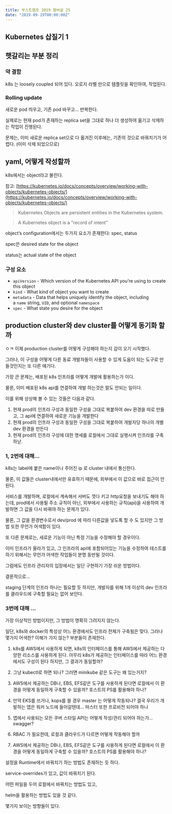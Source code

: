 ```yaml
---
title: 부스트캠프 2019 맴버쉽 25
date: "2019-09-19T00:00:00Z"
---
```


## Kubernetes 삽질기 1

## 햇갈리는 부분 정리

### 약 결함

k8s 는 loosely coupled 되어 있다. 오로지 라벨 만으로 템플릿을 확인하여, 작업된다.

### Rolling update

새로운 pod 띄우고, 기존 pod 바꾸고... 반복한다.

실제로는 현재 pod가 존재하는 replica set을 그대로 하나 더 생성하여 옮기고 삭제하는 작업이 진행된다.

문제는, 이미 새로운 replica set으로 다 옮겨진 이후에는, 기존의 것으로 바꿔치기가 어렵다. (이미 삭제 되었으므로)

## yaml, 어떻게 작성할까

k8s에서는 object라고 불린다.

참고: [https://kubernetes.io/docs/concepts/overview/working-with-objects/kubernetes-objects/](https://kubernetes.io/docs/concepts/overview/working-with-objects/kubernetes-objects/)

> Kubernetes Objects are persistent entities in the Kubernetes system.

> A Kubernetes object is a “record of intent”

object’s configuration에서는 두가지 요소가 존재한다: spec, status

spec은 desired state for the object

status는 actual state of the object

### 구성 요소

- `apiVersion` - Which version of the Kubernetes API you’re using to create this object
- `kind` - What kind of object you want to create
- `metadata` - Data that helps uniquely identify the object, including a `name` string, `UID`, and optional `namespace`
- `spec` - What state you desire for the object

## production cluster와 dev cluster를 어떻게 동기화 할까

ㅇㅋ 이제 production cluster를 어떻게 구성해야 하는지 감이 오기 시작했다.

그러나, 이 구성을 어떻게 다른 동료 개발자들이 사용할 수 있게 도움이 되는 도구로 만들것인지는 또 다른 얘기다.

가장 큰 문제는, 배포된 k8s 인프라를 어떻게 개발에 활용하는가 이다.

물론, 이미 배포된 k8s api를 연결하여 개발 하는것은 말도 안되는 일이다.

이를 위해 상상해 볼 수 있는 것들은 다음과 같다.

1. 현재 prod의 인프라 구성과 동일한 구성을 그대로 복붙하여 dev 환경을 따로 만들고, 그 api에 연결하여 새로운 기능을 개발한다
2. 현재 prod의 인프라 구성과 동일한 구성을 그대로 복붙하여 개발자당 하나의 개별 dev 환경을 만든다
3. 현재 prod의 인프라 구성에 대한 명세를 로컬에서 그대로 실행시켜 인프라를 구축하낟.

### 1, 2번에 대해...

k8s는 label에 붙은 name이나 주어진 ip 로 cluster 내에서 통신한다.

물론, 이 값들은 cluster내에서만 유효하기 때문에, 외부에서 이 값으로 바로 접근이 안된다.

서비스를 개발하며, 로컬에서 계속해서 서버도 껏다 키고 http요청을 보내기도 해야 하는데, prod에서 사용될 주소 규칙이 아닌, 외부에서 사용하는 규칙(api)을 사용하여 개발하면 그 값을 다시 바꿔야 하는 문제가 있다.

물론, 그 값을 환경변수로서 dev/prod 에 따라 다른값을 넣도록 할 수 도 있지만 그 방법 또한 무언가 어색함이 있다.

또 다른 문제로는, 새로운 기능이 아닌 특정 기능을 수정해야 할 경우이다.

이미 인프라가 올라가 있고, 그 인프라의 api에 포함되어있는 기능을 수정하여 테스트를 하기 위해서는 무언가 어색한 작업들이 분명 동반될 것이다.

그럼에도 인프라 관리자의 입장에서는 일단 구현하기 가장 쉬운 방법이다.

결론적으로...

staging 단계의 인프라 하나는 필요할 듯 하지만, 개발자를 위해 1개 이상의 dev 인프라를 클라우드에 구축할 필요는 없어 보인다.

### 3번에 대해 ...

가장 이상적인 방법이지만, 그 방법이 명확히 그려지지 않는다.

일단, k8s와 docker의 특성상 어느 환경에서도 인프라 전체가 구축됨은 맞다. 그러나 몇가지 어색한? 이해가 가지 않는? 부분들이 존재한다.

1. k8s를 AWS에서 사용하게 되면, k8s의 인터페이스를 통해 AWS에서 제공하는 다양한 리소스를 사용하게 된다. 아무리 k8s가 제공하는 인터페이스를 따라 어느 환경에서도 구성이 된다 하지만, 그 결과가 동일할까?
2. 그냥 kubectl로 하면 되나? 그러면 minikube 같은 도구는 왜 있는거지?
3. AWS에서 제공하는 DB나, EBS, EFS같은 도구를 사용하게 된다면 로컬에서 이 환경을 어떻게 동일하게 구축할 수 있을까? 호스트의 PS를 활용해야 하나?
4. 만약 EKS를 쓰거나, kops를 쓸 경우 master 는 어떻게 작동되나? 결국 우리가 개발하는 앱은 워커 노드에 들어갈텐데... 마스터 또한 프로비전 되어야 하나
5. 앱에서 사용되는 모든 쿠버 스타일 API는 어떻게 작성/관리 되어야 하는가... swagger?
6. RBAC 가 필요한데, 로컬과 클라우드가 다르면 어떻게 작동해야 할까

7. AWS에서 제공하는 DB나, EBS, EFS같은 도구를 사용하게 된다면 로컬에서 이 환경을 어떻게 동일하게 구축할 수 있을까? 호스트의 PS를 활용해야 하나?

설정을 Runtime에서 바꿔치기 하는 방법도 존재하는 듯 하다.

service-overrides가 있고, 값이 바꿔치기 된다.

어떤 파일을 두어 로컬에서 바꿔치는 방법도 있고,

helm을 활용하는 방법도 있을 것 같다.

몇가지 보이는 방향들이 있다.

